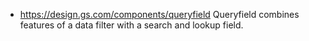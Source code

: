 - https://design.gs.com/components/queryfield Queryfield combines features of a data filter with a search and lookup field.

